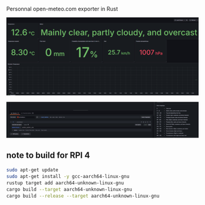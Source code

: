 
Personnal open-meteo.com exporter in Rust

![alt text](grafana.png " grafana")

![alt text](weather_code.png " weather code")


## note to build for RPI 4

``` sh
sudo apt-get update
sudo apt-get install -y gcc-aarch64-linux-gnu
rustup target add aarch64-unknown-linux-gnu
cargo build --target aarch64-unknown-linux-gnu
cargo build --release --target aarch64-unknown-linux-gnu
``` 

